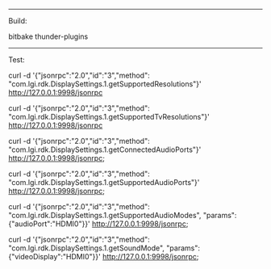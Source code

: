 -----------------
Build:

bitbake thunder-plugins

-----------------
Test:

curl -d '{"jsonrpc":"2.0","id":"3","method": "com.lgi.rdk.DisplaySettings.1.getSupportedResolutions"}' http://127.0.0.1:9998/jsonrpc

curl -d '{"jsonrpc":"2.0","id":"3","method": "com.lgi.rdk.DisplaySettings.1.getSupportedTvResolutions"}' http://127.0.0.1:9998/jsonrpc

curl -d '{"jsonrpc":"2.0","id":"3","method": "com.lgi.rdk.DisplaySettings.1.getConnectedAudioPorts"}' http://127.0.0.1:9998/jsonrpc;

curl -d '{"jsonrpc":"2.0","id":"3","method": "com.lgi.rdk.DisplaySettings.1.getSupportedAudioPorts"}' http://127.0.0.1:9998/jsonrpc;

curl -d '{"jsonrpc":"2.0","id":"3","method": "com.lgi.rdk.DisplaySettings.1.getSupportedAudioModes", "params":{"audioPort":"HDMI0"}}' http://127.0.0.1:9998/jsonrpc;

curl -d '{"jsonrpc":"2.0","id":"3","method": "com.lgi.rdk.DisplaySettings.1.getSoundMode", "params":{"videoDisplay":"HDMI0"}}' http://127.0.0.1:9998/jsonrpc;
